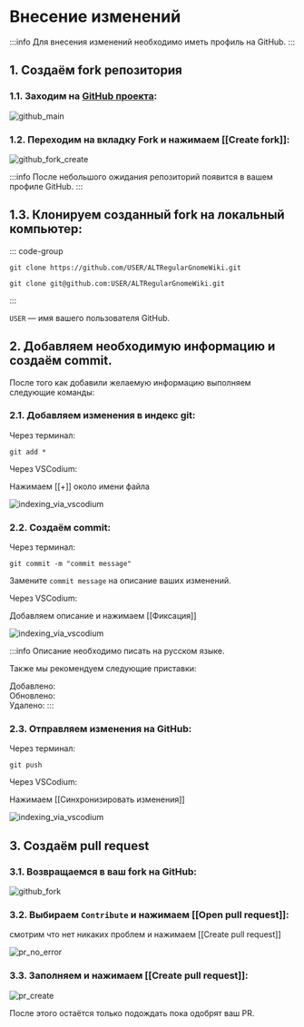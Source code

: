# Внесение изменений

:::info
Для внесения изменений необходимо иметь профиль на GitHub.
:::

## 1. Создаём fork репозитория

### 1.1. Заходим на [GitHub проекта](https://github.com/OlegShchavelev/ALTRegularGnomeWiki):

![github_main](/alteration/github_main.png)

### 1.2. Переходим на вкладку Fork и нажимаем [[Create fork]]:

![github_fork_create](/alteration/github_fork_create.png)

:::info
После небольшого ожидания репозиторий появится в вашем профиле GitHub.
:::

## 1.3. Клонируем созданный fork на локальный компьютер:

::: code-group

```shell[https]
git clone https://github.com/USER/ALTRegularGnomeWiki.git
```
```shell[ssh]
git clone git@github.com:USER/ALTRegularGnomeWiki.git
```
:::

`USER` — имя вашего пользователя GitHub.

## 2. Добавляем необходимую информацию и создаём commit.

После того как добавили желаемую информацию выполняем следующие команды:

### 2.1. Добавляем изменения в индекс git:

Через терминал:

```shell
git add *
```

Через VSCodium:

Нажимаем [[+]] около имени файла

![indexing_via_vscodium](/alteration/indexing_via_vscodium.png)

### 2.2. Создаём commit:

Через терминал:

```shell
git commit -m "commit message"
```
Замените `commit message` на описание ваших изменений.

Через VSCodium:

Добавляем описание и нажимаем [[Фиксация]]

![indexing_via_vscodium](/alteration/indexing_via_vscodium.png)

:::info
Описание необходимо писать на русском языке.

Также мы рекомендуем следующие приставки:

Добавлено: \
Обновлено: \
Удалено:
:::

### 2.3. Отправляем изменения на GitHub:

Через терминал:

```shell
git push
```

Через VSCodium:

Нажимаем [[Синхронизировать изменения]]

![indexing_via_vscodium](/alteration/sync_changes_via_vscodium.png)

## 3. Создаём pull request

### 3.1. Возвращаемся в ваш fork на GitHub:

![github_fork](/alteration/github_fork.png)

### 3.2. Выбираем `Contribute` и нажимаем [[Open pull request]]:

смотрим что нет никаких проблем и нажимаем [[Create pull request]]

![pr_no_error](/alteration/pr_no_error.png)

### 3.3. Заполняем и нажимаем [[Create pull request]]:

![pr_create](/alteration/pr_create.png)

После этого остаётся только подождать пока одобрят ваш PR.
